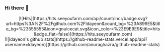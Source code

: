 ### Hi there 👋
<div align=center> <!--방문자수-->
[![Hits](https://hits.seeyoufarm.com/api/count/incr/badge.svg?url=https%3A%2F%2Fgithub.com%2Fldayeon&count_bg=%23A899E5&title_bg=%23555555&icon=gnuicecat.svg&icon_color=%23E9E9E9&title=hits&edge_flat=false)](https://hits.seeyoufarm.com)
</div>
[![ldayeon's github stats](https://github-readme-stats.vercel.app/api?username=ldayeon)](https://github.com/anuraghazra/github-readme-stats)
<!--
**ldayeon/ldayeon** is a ✨ _special_ ✨ repository because its `README.md` (this file) appears on your GitHub profile.

Here are some ideas to get you started:

- 🔭 I’m currently working on ...
- 🌱 I’m currently learning ...
- 👯 I’m looking to collaborate on ...
- 🤔 I’m looking for help with ...
- 💬 Ask me about ...
- 📫 How to reach me: ...
- 😄 Pronouns: ...
- ⚡ Fun fact: ...
-->
